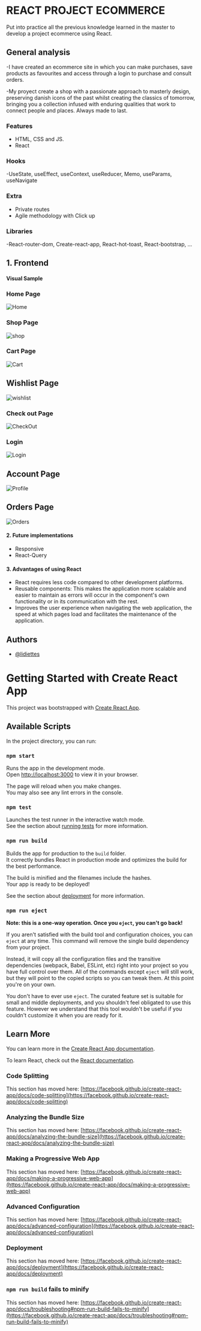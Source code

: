 
# REACT PROJECT ECOMMERCE

Put into practice all the previous knowledge learned in the master to develop a project ecommerce using React.

## General analysis

 -I have created an ecommerce site in which you can make purchases, save products as favourites and access through a login to purchase and consult orders.
 
 -My proyect create a shop with a passionate approach to masterly design, preserving  danish icons of the past whilst creating the classics of tomorrow, bringing you a collection infused with enduring qualities that work to connect people and places. Always made to last.

### Features

- HTML, CSS and JS.
- React

### Hooks

-UseState, useEffect, useContext, useReducer, Memo, useParams, useNavigate 

### Extra

- Private routes
- Agile methodology with Click up


### Libraries

-React-router-dom, Create-react-app, React-hot-toast, React-bootstrap, ...


## 1. Frontend

#### Visual Sample

### Home Page

![Home](https://user-images.githubusercontent.com/96661791/204138079-c45d3459-f980-4972-9a8a-b3bbc0e9d49f.png)




### Shop Page



![shop](https://user-images.githubusercontent.com/96661791/204136649-f97e65bd-c36a-49f3-8fbf-04ef2a6c8f49.png)




### Cart Page



![Cart](https://user-images.githubusercontent.com/96661791/204136706-843a805c-bcc2-4f01-acc6-8a3d402841c3.png)




## Wishlist Page



![wishlist](https://user-images.githubusercontent.com/96661791/204136659-c73eadcb-705c-4b1f-84df-4fa6efe61c56.png)




### Check out Page


![CheckOut](https://user-images.githubusercontent.com/96661791/204139137-1759e618-3f28-4c02-bc46-8f32c72c894e.png)




### Login 


![Login](https://user-images.githubusercontent.com/96661791/204136855-ae12eb71-f1e8-43e9-87f7-4bab0d8d050d.png)



## Account Page


![Profile](https://user-images.githubusercontent.com/96661791/204136731-ffc25c5d-8dc9-42d3-8633-6dc5e4c3c1ec.png)



## Orders Page



![Orders](https://user-images.githubusercontent.com/96661791/204136738-c8f2d3ab-6f08-4ebe-92aa-9504aa6370fd.png)



#### 2. Future implementations

- Responsive
- React-Query

#### 3. Advantages of using React

- React requires less code compared to other development platforms.
- Reusable components: This makes the application more scalable and easier to maintain as errors will occur in the component's own functionality or in its   communication with the rest.
- Improves the user experience when navigating the web application, the speed at which pages load and facilitates the maintenance of the application. 

## Authors

- [@lidiettes](https://github.com/lidiettes)



# Getting Started with Create React App

This project was bootstrapped with [Create React App](https://github.com/facebook/create-react-app).

## Available Scripts

In the project directory, you can run:

### `npm start`

Runs the app in the development mode.\
Open [http://localhost:3000](http://localhost:3000) to view it in your browser.

The page will reload when you make changes.\
You may also see any lint errors in the console.

### `npm test`

Launches the test runner in the interactive watch mode.\
See the section about [running tests](https://facebook.github.io/create-react-app/docs/running-tests) for more information.

### `npm run build`

Builds the app for production to the `build` folder.\
It correctly bundles React in production mode and optimizes the build for the best performance.

The build is minified and the filenames include the hashes.\
Your app is ready to be deployed!

See the section about [deployment](https://facebook.github.io/create-react-app/docs/deployment) for more information.

### `npm run eject`

**Note: this is a one-way operation. Once you `eject`, you can't go back!**

If you aren't satisfied with the build tool and configuration choices, you can `eject` at any time. This command will remove the single build dependency from your project.

Instead, it will copy all the configuration files and the transitive dependencies (webpack, Babel, ESLint, etc) right into your project so you have full control over them. All of the commands except `eject` will still work, but they will point to the copied scripts so you can tweak them. At this point you're on your own.

You don't have to ever use `eject`. The curated feature set is suitable for small and middle deployments, and you shouldn't feel obligated to use this feature. However we understand that this tool wouldn't be useful if you couldn't customize it when you are ready for it.

## Learn More

You can learn more in the [Create React App documentation](https://facebook.github.io/create-react-app/docs/getting-started).

To learn React, check out the [React documentation](https://reactjs.org/).

### Code Splitting

This section has moved here: [https://facebook.github.io/create-react-app/docs/code-splitting](https://facebook.github.io/create-react-app/docs/code-splitting)

### Analyzing the Bundle Size

This section has moved here: [https://facebook.github.io/create-react-app/docs/analyzing-the-bundle-size](https://facebook.github.io/create-react-app/docs/analyzing-the-bundle-size)

### Making a Progressive Web App

This section has moved here: [https://facebook.github.io/create-react-app/docs/making-a-progressive-web-app](https://facebook.github.io/create-react-app/docs/making-a-progressive-web-app)

### Advanced Configuration

This section has moved here: [https://facebook.github.io/create-react-app/docs/advanced-configuration](https://facebook.github.io/create-react-app/docs/advanced-configuration)

### Deployment

This section has moved here: [https://facebook.github.io/create-react-app/docs/deployment](https://facebook.github.io/create-react-app/docs/deployment)

### `npm run build` fails to minify

This section has moved here: [https://facebook.github.io/create-react-app/docs/troubleshooting#npm-run-build-fails-to-minify](https://facebook.github.io/create-react-app/docs/troubleshooting#npm-run-build-fails-to-minify)
